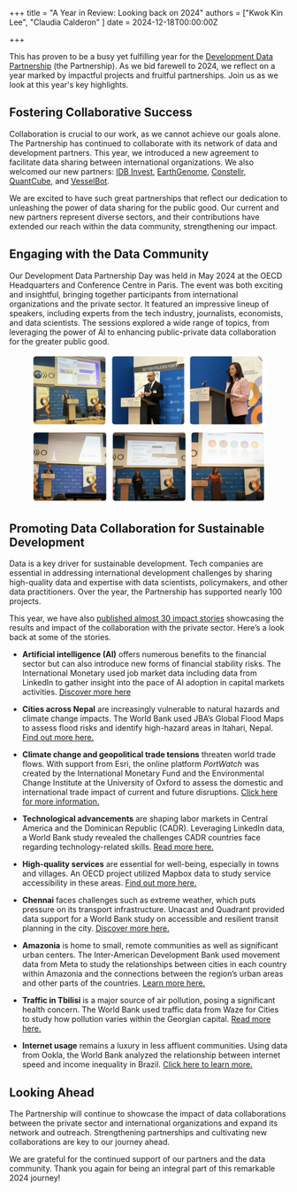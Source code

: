 +++
title = "A Year in Review: Looking back on 2024"
authors = ["Kwok Kin Lee", "Claudia Calderon" ]
date = 2024-12-18T00:00:00Z

+++

This has proven to be a busy yet fulfilling year for the [Development Data Partnership](https://datapartnership.org/updates/) (the Partnership).  As we bid farewell to 2024, we reflect on a year marked by impactful projects and fruitful partnerships. Join us as we look at this year's key highlights.


## Fostering Collaborative Success 

Collaboration is crucial to our work, as we cannot achieve our goals alone. The Partnership has continued to collaborate with its network of data and development partners. This year, we introduced a new agreement to facilitate data sharing between international organizations. We also welcomed our new partners: [IDB Invest](https://www.idbinvest.org/en), [EarthGenome](https://www.earthgenome.org), [Constellr](https://www.constellr.com/), [QuantCube](https://www.quant-cube.com/), and [VesselBot](https://www.vesselbot.com/).


We are excited to have such great partnerships that reflect our dedication to unleashing the power of data sharing for the public good. Our current and new partners represent diverse sectors, and their contributions have extended our reach within the data community, strengthening our impact.

## Engaging with the Data Community

Our Development Data Partnership Day was held in May 2024 at the OECD Headquarters and Conference Centre in Paris. The event was both exciting and insightful, bringing together participants from international organizations and the private sector. It featured an impressive lineup of speakers, including experts from the tech industry, journalists, economists, and data scientists. The sessions explored a wide range of topics, from leveraging the power of AI to enhancing public-private data collaboration for the greater public good.

<figure align="centre">
    <img src="year-in-review-2024_thumbnail.png" 
    <figcaption>
        <center>
  </center>
    </figcaption>
</figure>

## Promoting Data Collaboration for Sustainable Development

Data is a key driver for sustainable development. Tech companies are essential in addressing international development challenges by sharing high-quality data and expertise with data scientists, policymakers, and other data practitioners. Over the year, the Partnership has supported nearly 100 projects. 

This year, we have also [published almost 30 impact stories](https://datapartnership.org/updates/) showcasing the results and impact of the collaboration with the private sector. Here’s a look back at some of the stories.

- **Artificial intelligence (AI)** offers numerous benefits to the financial sector but can also introduce new forms of financial stability risks. The International Monetary used job market data including data from LinkedIn to gather insight into the pace of AI adoption in capital markets activities. [Discover more here](https://datapartnership.org/updates/analyzing-the-adoption-of-artificial-intelligence-in-capital-market-activities/) 

- **Cities across Nepal** are increasingly vulnerable to natural hazards and climate change impacts. The World Bank used JBA’s Global Flood Maps to assess flood risks and identify high-hazard areas in Itahari, Nepal. [Find out more here.](https://datapartnership.org/updates/nbs-for-climate-resilient-urban-development-in-nepal/)

- **Climate change and geopolitical trade tensions** threaten world trade flows. With support from Esri, the online platform *PortWatch* was created by the International Monetary Fund and the Environmental Change Institute at the University of Oxford to assess the domestic and international trade impact of current and future disruptions. [Click here for more information.](https://datapartnership.org/updates/monitoring-and-simulating-trade-disruptions/)

- **Technological advancements** are shaping labor markets in Central America and the Dominican Republic (CADR). Leveraging LinkedIn data, a World Bank study revealed the challenges CADR countries face regarding technology-related skills. [Read more here.](https://datapartnership.org/updates/prevalence-of-technology-skills-in-cadr/)

- **High-quality services** are essential for well-being, especially in towns and villages. An OECD project utilized Mapbox data to study service accessibility in these areas. [Find out more here.](https://datapartnership.org/updates/studying-service-accessibility-in-towns-and-villages/)

- **Chennai** faces challenges such as extreme weather, which puts pressure on its transport infrastructure. Unacast and Quadrant provided data support for a World Bank study on accessible and resilient transit planning in the city. [Discover more here.](https://datapartnership.org/updates/using-mobility-data-for-resilient-transport-planning-and-investments/)

- **Amazonia** is home to small, remote communities as well as significant urban centers. The Inter-American Development Bank used movement data from Meta to study the relationships between cities in each country within Amazonia and the connections between the region’s urban areas and other parts of the countries. [Learn more here.](https://datapartnership.org/updates/understanding-people-mobility-in-amazonia/)

- **Traffic in Tbilisi** is a major source of air pollution, posing a significant health concern. The World Bank used traffic data from Waze for Cities to study how pollution varies within the Georgian capital. [Read more here.](https://datapartnership.org/updates/role-of-traffic-related-emissions-on-air-pollution-in-tbilisi/)

- **Internet usage** remains a luxury in less affluent communities. Using data from Ookla, the World Bank analyzed the relationship between internet speed and income inequality in Brazil. [Click here to learn more.](https://datapartnership.org/updates/uncovering-digital-divide-in-brazil/)

## Looking Ahead

The Partnership will continue to showcase the impact of data collaborations between the private sector and international organizations and expand its network and outreach. Strengthening partnerships and cultivating new collaborations are key to our journey ahead.

We are grateful for the continued support of our partners and the data community. Thank you again for being an integral part of this remarkable 2024 journey!